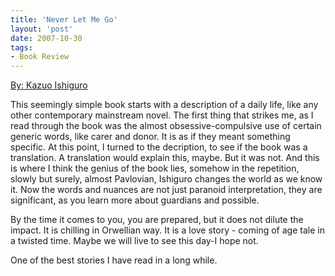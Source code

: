 ```yaml
---
title: 'Never Let Me Go'
layout: 'post'
date: 2007-10-30
tags: 
- Book Review
---
```

<a href="http://www.amazon.com/Never-Let-Me-Kazuo-Ishiguro/dp/B007E69540/ref=sr_1_1?ie=UTF8&qid=1378656590&sr=8-1&keywords=never+let+me+go">By: Kazuo Ishiguro</a>
<!--more-->

This seemingly simple book starts with a description of a daily life, like any other contemporary mainstream novel. The first thing that strikes me, as I read through the book was the almost obsessive-compulsive use of certain generic words, like carer and donor. It is as if they meant something specific. At this point, I turned to the decription, to see if the book was a translation. A translation would explain this, maybe. But it was not. And this is where I think the genius of the book lies, somehow in the repetition, slowly but surely, almost Pavlovian, Ishiguro changes the world as we know it. Now the words and nuances are not just paranoid interpretation, they are significant, as you learn more about guardians and possible.
<p>
By the time it comes to you, you are prepared, but it does not dilute the impact. It is chilling in Orwellian way.
It is a love story - coming of age tale in a twisted time. Maybe we will live to see this day-I hope not.
<p>
One of the best stories I have read in a long while.
